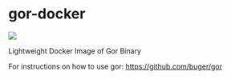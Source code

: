 # gor-docker

[![](https://badge.imagelayers.io/vungle/gor-docker:latest.svg)](https://imagelayers.io/?images=vungle/gor-docker:latest 'Get your own badge on imagelayers.io')

Lightweight Docker Image of Gor Binary

For instructions on how to use gor:
https://github.com/buger/gor
